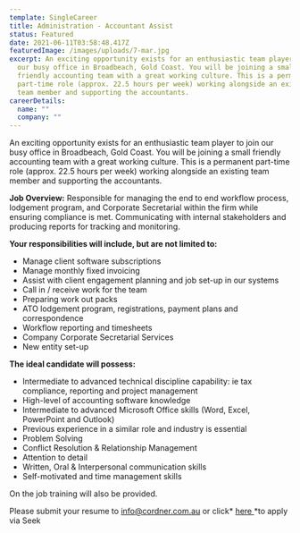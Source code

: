 ```yaml
---
template: SingleCareer
title: Administration - Accountant Assist
status: Featured
date: 2021-06-11T03:58:48.417Z
featuredImage: /images/uploads/7-mar.jpg
excerpt: An exciting opportunity exists for an enthusiastic team player to join
  our busy office in Broadbeach, Gold Coast. You will be joining a small
  friendly accounting team with a great working culture. This is a permanent
  part-time role (approx. 22.5 hours per week) working alongside an existing
  team member and supporting the accountants.
careerDetails:
  name: ""
  company: ""
---
```

An exciting opportunity exists for an enthusiastic team player to join our busy office in Broadbeach, Gold Coast. You will be joining a small friendly accounting team with a great working culture. This is a permanent part-time role (approx. 22.5 hours per week) working alongside an existing team member and supporting the accountants.

**Job Overview:** Responsible for managing the end to end workflow process, lodgement program, and Corporate Secretarial within the firm while ensuring compliance is met. Communicating with internal stakeholders and producing reports for tracking and monitoring.

**Your responsibilities will include, but are not limited to:**

* Manage client software subscriptions
* Manage monthly fixed invoicing
* Assist with client engagement planning and job set-up in our systems
* Call in / receive work for the team
* Preparing work out packs 
* ATO lodgement program, registrations, payment plans and correspondence
* Workflow reporting and timesheets
* Company Corporate Secretarial Services
* New entity set-up

**The ideal candidate will possess:**

* Intermediate to advanced technical discipline capability: ie tax compliance, reporting and project management
* High-level of accounting software knowledge
* Intermediate to advanced Microsoft Office skills (Word, Excel, PowerPoint and Outlook)
* Previous experience in a similar role and industry is essential
* Problem Solving
* Conflict Resolution & Relationship Management
* Attention to detail
* Written, Oral & Interpersonal communication skills
* Self-motivated and time management skills

On the job training will also be provided.

Please submit your resume to info@cordner.com.au or click* [here ](https://www.seek.com.au/job/52532207?type=promoted#searchRequestToken=30043df8-302b-4333-b5f8-35e28b3cfaf9)*to apply via Seek
